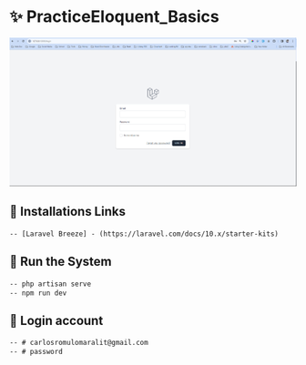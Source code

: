 # ✨ PracticeEloquent_Basics
![Login](https://github.com/Carlozzzzz/Laravel9_Learning/blob/main/__practice_laravel_eloquent/PracticeEloquent_Basics/resources/image_github/loginpage.png)

## 🔧 Installations Links
    -- [Laravel Breeze] - (https://laravel.com/docs/10.x/starter-kits)

## 🚀 Run the System
    -- php artisan serve
    -- npm run dev

## 👦 Login account
    -- # carlosromulomaralit@gmail.com
    -- # password
